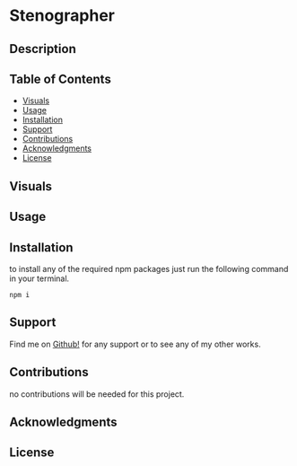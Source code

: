 # Stenographer

## Description 
<!-- The purpose of [name](deployed link)  -->

## Table of Contents

- [Visuals](#visuals)
- [Usage](#usage)
- [Installation](#installation)
- [Support](#support)
- [Contributions](#contributions)
- [Acknowledgments](#Acknowledgments)
- [License](#license)

## Visuals

## Usage

## Installation
to install any of the required npm packages just run the following command in your terminal. 
```
npm i
```
## Support
Find me on [Github!](https://github.com/TheR16H) for any support or to see any of my other works.

## Contributions
no contributions will be needed for this project.

## Acknowledgments

## License
<!-- MIT License 🔔

Copyright (c) 2024 Rashawn Hall

Permission is hereby granted, free of charge, to any person obtaining a copy
of this software and associated documentation files (the "Software"), to deal
in the Software without restriction, including without limitation the rights
to use, copy, modify, merge, publish, distribute, sublicense, and/or sell
copies of the Software, and to permit persons to whom the Software is
furnished to do so, subject to the following conditions:

The above copyright notice and this permission notice shall be included in all
copies or substantial portions of the Software.

THE SOFTWARE IS PROVIDED "AS IS", WITHOUT WARRANTY OF ANY KIND, EXPRESS OR
IMPLIED, INCLUDING BUT NOT LIMITED TO THE WARRANTIES OF MERCHANTABILITY,
FITNESS FOR A PARTICULAR PURPOSE AND NONINFRINGEMENT. IN NO EVENT SHALL THE
AUTHORS OR COPYRIGHT HOLDERS BE LIABLE FOR ANY CLAIM, DAMAGES OR OTHER
LIABILITY, WHETHER IN AN ACTION OF CONTRACT, TORT OR OTHERWISE, ARISING FROM,
OUT OF OR IN CONNECTION WITH THE SOFTWARE OR THE USE OR OTHER DEALINGS IN THE
SOFTWARE. -->